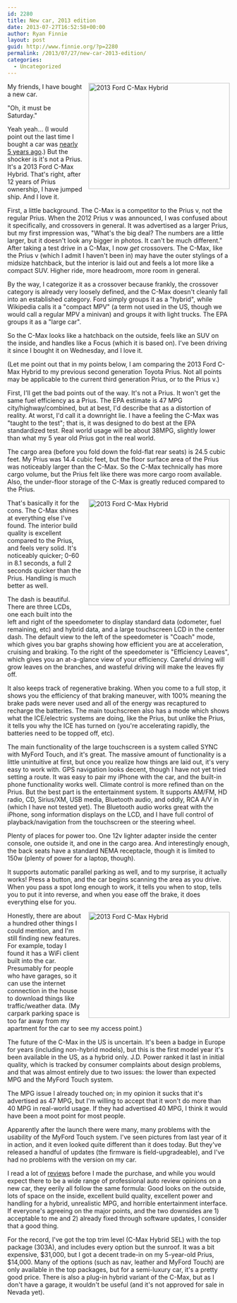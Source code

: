 ```yaml
---
id: 2280
title: New car, 2013 edition
date: 2013-07-27T16:52:58+00:00
author: Ryan Finnie
layout: post
guid: http://www.finnie.org/?p=2280
permalink: /2013/07/27/new-car-2013-edition/
categories:
  - Uncategorized
---
```

<span style="float: right; margin-left: 1em; margin-bottom: 1em;"><a href="http://www.flickr.com/photos/fo0bar/sets/72157634816638905/" title="2013 Ford C-Max Hybrid by Ryan Finnie, on Flickr"><img src="http://farm8.staticflickr.com/7452/9378585613_8e44af83ed_n.jpg" width="320" height="240" alt="2013 Ford C-Max Hybrid" /></a></span>My friends, I have bought a new car.

"Oh, it must be Saturday."

Yeah yeah... (I would point out the last time I bought a car was [nearly 5 years ago](http://www.finnie.org/2008/10/24/my-fellow-consumers/).) But the shocker is it's not a Prius. It's a 2013 Ford C-Max Hybrid. That's right, after 12 years of Prius ownership, I have jumped ship. And I love it.

First, a little background. The C-Max is a competitor to the Prius v, not the regular Prius. When the 2012 Prius v was announced, I was confused about it specifically, and crossovers in general. It was advertised as a larger Prius, but my first impression was, "What's the big deal? The numbers are a little larger, but it doesn't look any bigger in photos. It can't be much different." After taking a test drive in a C-Max, I now _get_ crossovers. The C-Max, like the Prius v (which I admit I haven't been in) may have the outer stylings of a midsize hatchback, but the interior is laid out and feels a lot more like a compact SUV. Higher ride, more headroom, more room in general.

By the way, I categorize it as a crossover because frankly, the crossover category is already very loosely defined, and the C-Max doesn't cleanly fall into an established category. Ford simply groups it as a "hybrid", while Wikipedia calls it a "compact MPV" (a term not used in the US, though we would call a regular MPV a minivan) and groups it with light trucks. The EPA groups it as a "large car".

So the C-Max looks like a hatchback on the outside, feels like an SUV on the inside, and handles like a Focus (which it is based on). I've been driving it since I bought it on Wednesday, and I love it.

(Let me point out that in my points below, I am comparing the 2013 Ford C-Max Hybrid to my previous second generation Toyota Prius. Not all points may be applicable to the current third generation Prius, or to the Prius v.)

First, I'll get the bad points out of the way. It's not a Prius. It won't get the same fuel efficiency as a Prius. The EPA estimate is 47 MPG city/highway/combined, but at best, I'd describe that as a distortion of reality. At worst, I'd call it a downright lie. I have a feeling the C-Max was "taught to the test"; that is, it was designed to do best at the EPA standardized test. Real world usage will be about 38MPG, slightly lower than what my 5 year old Prius got in the real world.

The cargo area (before you fold down the fold-flat rear seats) is 24.5 cubic feet. My Prius was 14.4 cubic feet, but the floor surface area of the Prius was noticeably larger than the C-Max. So the C-Max technically has more cargo volume, but the Prius felt like there was more cargo room available. Also, the under-floor storage of the C-Max is greatly reduced compared to the Prius.

<span style="float: right; margin-left: 1em; margin-bottom: 1em;"><a href="http://www.flickr.com/photos/fo0bar/sets/72157634816638905/" title="2013 Ford C-Max Hybrid by Ryan Finnie, on Flickr"><img src="http://farm4.staticflickr.com/3682/9381377474_8990930163_n.jpg" width="320" height="240" alt="2013 Ford C-Max Hybrid" /></a></span>That's basically it for the cons. The C-Max shines at everything else I've found. The interior build quality is excellent compared to the Prius, and feels very solid. It's noticeably quicker; 0-60 in 8.1 seconds, a full 2 seconds quicker than the Prius. Handling is much better as well.

The dash is beautiful. There are three LCDs, one each built into the left and right of the speedometer to display standard data (odometer, fuel remaining, etc) and hybrid data, and a large touchscreen LCD in the center dash. The default view to the left of the speedometer is "Coach" mode, which gives you bar graphs showing how efficient you are at acceleration, cruising and braking. To the right of the speedometer is "Efficiency Leaves", which gives you an at-a-glance view of your efficiency. Careful driving will grow leaves on the branches, and wasteful driving will make the leaves fly off.

It also keeps track of regenerative braking. When you come to a full stop, it shows you the efficiency of that braking maneuver, with 100% meaning the brake pads were never used and all of the energy was recaptured to recharge the batteries. The main touchscreen also has a mode which shows what the ICE/electric systems are doing, like the Prius, but unlike the Prius, it tells you why the ICE has turned on (you're accelerating rapidly, the batteries need to be topped off, etc).

The main functionality of the large touchscreen is a system called SYNC with MyFord Touch, and it's great. The massive amount of functionality is a little unintuitive at first, but once you realize how things are laid out, it's very easy to work with. GPS navigation looks decent, though I have not yet tried setting a route. It was easy to pair my iPhone with the car, and the built-in phone functionality works well. Climate control is more refined than on the Prius. But the best part is the entertainment system. It supports AM/FM, HD radio, CD, Sirius/XM, USB media, Bluetooth audio, and oddly, RCA A/V in (which I have not tested yet). The Bluetooth audio works great with the iPhone, song information displays on the LCD, and I have full control of playback/navigation from the touchscreen or the steering wheel.

Plenty of places for power too. One 12v lighter adapter inside the center console, one outside it, and one in the cargo area. And interestingly enough, the back seats have a standard NEMA receptacle, though it is limited to 150w (plenty of power for a laptop, though).

It supports automatic parallel parking as well, and to my surprise, it actually works! Press a button, and the car begins scanning the area as you drive. When you pass a spot long enough to work, it tells you when to stop, tells you to put it into reverse, and when you ease off the brake, it does everything else for you.

<span style="float: right; margin-left: 1em; margin-bottom: 1em;"><a href="http://www.flickr.com/photos/fo0bar/sets/72157634816638905/" title="2013 Ford C-Max Hybrid by Ryan Finnie, on Flickr"><img src="http://farm3.staticflickr.com/2884/9381368348_880ff26151_n.jpg" width="320" height="240" alt="2013 Ford C-Max Hybrid" /></a></span>Honestly, there are about a hundred other things I could mention, and I'm still finding new features. For example, today I found it has a WiFi client built into the car. Presumably for people who have garages, so it can use the internet connection in the house to download things like traffic/weather data. (My carpark parking space is too far away from my apartment for the car to see my access point.)

The future of the C-Max in the US is uncertain. It's been a badge in Europe for years (including non-hybrid models), but this is the first model year it's been available in the US, as a hybrid only. J.D. Power ranked it last in initial quality, which is tracked by consumer complaints about design problems, and that was almost entirely due to two issues: the lower than expected MPG and the MyFord Touch system.

The MPG issue I already touched on; in my opinion it sucks that it's advertised as 47 MPG, but I'm willing to accept that it won't do more than 40 MPG in real-world usage. If they had advertised 40 MPG, I think it would have been a moot point for most people.

Apparently after the launch there were many, many problems with the usability of the MyFord Touch system. I've seen pictures from last year of it in action, and it even looked quite different than it does today. But they've released a handful of updates (the firmware is field-upgradeable), and I've had no problems with the version on my car.

I read a lot of [reviews](https://www.youtube.com/watch?v=-8RYVjrb80o) before I made the purchase, and while you would expect there to be a wide range of professional auto review opinions on a new car, they eerily all follow the same formula: Good looks on the outside, lots of space on the inside, excellent build quality, excellent power and handling for a hybrid, unrealistic MPG, and horrible entertainment interface. If everyone's agreeing on the major points, and the two downsides are 1) acceptable to me and 2) already fixed through software updates, I consider that a good thing.

For the record, I've got the top trim level (C-Max Hybrid SEL) with the top package (303A), and includes every option but the sunroof. It was a bit expensive, $31,000, but I got a decent trade-in on my 5-year-old Prius, $14,000. Many of the options (such as nav, leather and MyFord Touch) are only available in the top packages, but for a semi-luxury car, it's a pretty good price. There is also a plug-in hybrid variant of the C-Max, but as I don't have a garage, it wouldn't be useful (and it's not approved for sale in Nevada yet).